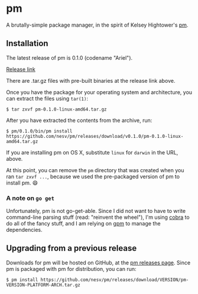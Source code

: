 # pm

A brutally-simple package manager, in the spirit of Kelsey Hightower's
[pm](https://github.com/kelseyhightower/pm).

## Installation

The latest release of pm is 0.1.0 (codename "Ariel").

[Release link](https://github.com/nesv/pm/releases/tag/v0.1.0)

There are .tar.gz files with pre-built binaries at the release link above.

Once you have the package for your operating system and architecture, you
can extract the files using `tar(1)`:

    $ tar zxvf pm-0.1.0-linux-amd64.tar.gz

After you have extracted the contents from the archive, run:

    $ pm/0.1.0/bin/pm install https://github.com/nesv/pm/releases/download/v0.1.0/pm-0.1.0-linux-amd64.tar.gz

If you are installing pm on OS X, substitute `linux` for `darwin` in the URL,
above.

At this point, you can remove the `pm` directory that was created when you ran
`tar zxvf ...`, because we used the pre-packaged version of pm to install pm.
:smile:

### A note on `go get`

Unfortunately, pm is not go-get-able. Since I did not want to have to write
command-line parsing stuff (read: "reinvent the wheel"), I'm using
[cobra](https://github.com/spf13/cobra) to do all of the fancy stuff, and I am
relying on [gpm](https://github.com/pote/gpm) to manage the dependencies.

## Upgrading from a previous release

Downloads for pm will be hosted on GitHub, at the
[pm releases page](https://github.com/nesv/pm/releases). Since pm is packaged
with pm for distribution, you can run:

    $ pm install https://github.com/nesv/pm/releases/download/VERSION/pm-VERSION-PLATFORM-ARCH.tar.gz


